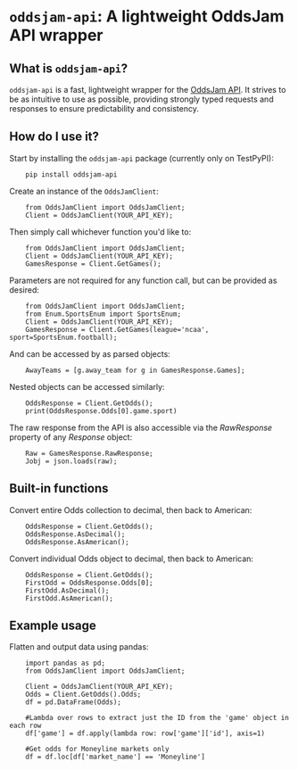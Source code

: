 # <code>oddsjam-api</code>: A lightweight OddsJam API wrapper

## What is <code>oddsjam-api</code>?
<code>oddsjam-api</code> is a fast, lightweight wrapper for the [OddsJam API](https://developer.oddsjam.com/getting-started). It strives to be as intuitive to use as possible, providing strongly typed requests and responses to ensure predictability and consistency.


## How do I use it?
Start by installing the <code>oddsjam-api</code> package (currently only on TestPyPI):
```
    pip install oddsjam-api
```

Create an instance of the <code>OddsJamClient</code>:

```
    from OddsJamClient import OddsJamClient;
    Client = OddsJamClient(YOUR_API_KEY);
```

Then simply call whichever function you'd like to:

```    
    from OddsJamClient import OddsJamClient;
    Client = OddsJamClient(YOUR_API_KEY);
    GamesResponse = Client.GetGames();
```

Parameters are not required for any function call, but can be provided as desired:

```
    from OddsJamClient import OddsJamClient;
    from Enum.SportsEnum import SportsEnum;
    Client = OddsJamClient(YOUR_API_KEY);
    GamesResponse = Client.GetGames(league='ncaa', sport=SportsEnum.football);
```

And can be accessed by as parsed objects:

```
    AwayTeams = [g.away_team for g in GamesResponse.Games];
```

Nested objects can be accessed similarly:

```
    OddsResponse = Client.GetOdds();
    print(OddsResponse.Odds[0].game.sport)
```

The raw response from the API is also accessible via the *RawResponse* property of any *Response* object:

```
    Raw = GamesResponse.RawResponse;
    Jobj = json.loads(raw);
```

## Built-in functions
Convert entire Odds collection to decimal, then back to American:
```
    OddsResponse = Client.GetOdds();
    OddsResponse.AsDecimal();
    OddsResponse.AsAmerican();
```

Convert individual Odds object to decimal, then back to American:
```
    OddsResponse = Client.GetOdds();
    FirstOdd = OddsResponse.Odds[0];
    FirstOdd.AsDecimal();
    FirstOdd.AsAmerican();
```

## Example usage
Flatten and output data using pandas:
```
    import pandas as pd;
    from OddsJamClient import OddsJamClient;

    Client = OddsJamClient(YOUR_API_KEY);
    Odds = Client.GetOdds().Odds;
    df = pd.DataFrame(Odds);

    #Lambda over rows to extract just the ID from the 'game' object in each row
    df['game'] = df.apply(lambda row: row['game']['id'], axis=1)
    
    #Get odds for Moneyline markets only
    df = df.loc[df['market_name'] == 'Moneyline']
```